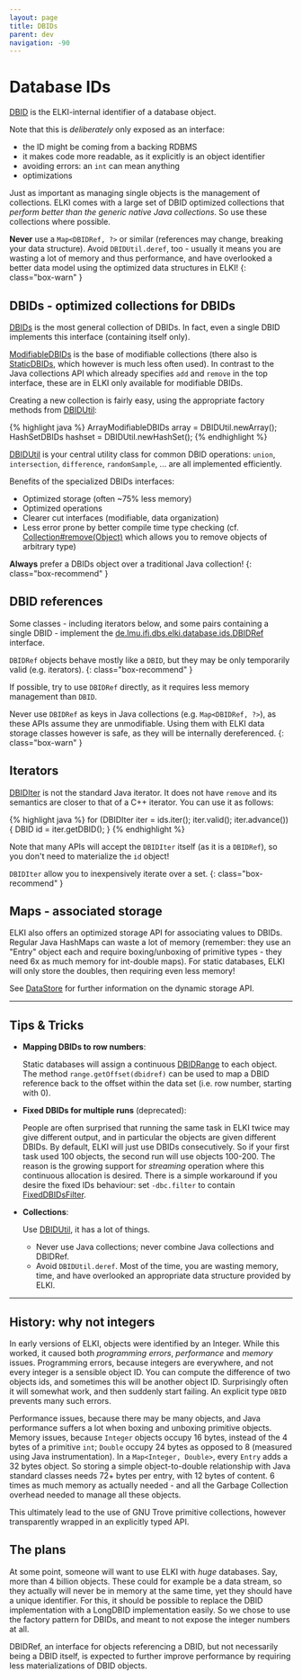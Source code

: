 ```yaml
---
layout: page
title: DBIDs
parent: dev
navigation: -90
---
```



Database IDs
============

[DBID](/releases/current/doc/de/lmu/ifi/dbs/elki/database/ids/DBID.html) is the ELKI-internal identifier of a database object.

Note that this is *deliberately* only exposed as an interface:

* the ID might be coming from a backing RDBMS
* it makes code more readable, as it explicitly is an object identifier
* avoiding errors: an `int` can mean anything
* optimizations

Just as important as managing single objects is the management of collections. ELKI comes with a large set of DBID optimized collections that *perform better than the generic native Java collections*. So use these collections where possible.

**Never** use a `Map<DBIDRef, ?>` or similar (references may change, breaking your data structure). Avoid `DBIDUtil.deref`, too - usually it means you are wasting a lot of memory and thus performance, and have overlooked a better data model using the optimized data structures in ELKI!
{: class="box-warn" }


DBIDs - optimized collections for DBIDs
---------------------------------------

[DBIDs](/releases/current/doc/de/lmu/ifi/dbs/elki/database/ids/DBIDs.html) is the most general collection of DBIDs. In fact, even a single DBID implements this interface (containing itself only).

[ModifiableDBIDs](/releases/current/doc/de/lmu/ifi/dbs/elki/database/ids/ModifiableDBIDs.html) is the base of modifiable collections (there also is [StaticDBIDs](/releases/current/doc/de/lmu/ifi/dbs/elki/database/ids/StaticDBIDs.html), which however is much less often used). In contrast to the Java collections API which already specifies `add` and `remove` in the top interface, these are in ELKI only available for modifiable DBIDs.

Creating a new collection is fairly easy, using the appropriate factory methods from [DBIDUtil](/releases/current/doc/de/lmu/ifi/dbs/elki/database/ids/DBIDUtil.html):

{% highlight java %}
ArrayModifiableDBIDs array = DBIDUtil.newArray();
HashSetDBIDs hashset = DBIDUtil.newHashSet();
{% endhighlight %}

[DBIDUtil](/releases/current/doc/de/lmu/ifi/dbs/elki/database/ids/DBIDUtil.html) is your central utility class for common DBID operations: `union`, `intersection`, `difference`, `randomSample`, ... are all implemented efficiently.

Benefits of the specialized DBIDs interfaces:

* Optimized storage (often ~75% less memory)
* Optimized operations
* Clearer cut interfaces (modifiable, data organization)
* Less error prone by better compile time type checking (cf. [Collection\#remove(Object)](https://docs.oracle.com/javase/8/docs/api/java/util/Collection.html#remove-java.lang.Object-) which allows you to remove objects of arbitrary type)

**Always** prefer a DBIDs object over a traditional Java collection!
{: class="box-recommend" }

DBID references
---------------

Some classes - including iterators below, and some pairs containing a single DBID - implement the [de.lmu.ifi.dbs.elki.database.ids.DBIDRef](/releases/current/doc/de/lmu/ifi/dbs/elki/database/ids/DBIDRef.html) interface.

`DBIDRef` objects behave mostly like a `DBID`, but they may be only temporarily valid (e.g. iterators).
{: class="box-recommend" }

If possible, try to use `DBIDRef` directly, as it requires less memory management than `DBID`.

Never use `DBIDRef` as keys in Java collections (e.g. `Map<DBIDRef, ?>`), as these APIs assume they are unmodifiable. Using them with ELKI data storage classes however is safe, as they will be internally dereferenced.
{: class="box-warn" }

Iterators
---------

[DBIDIter](/releases/current/doc/de/lmu/ifi/dbs/elki/database/ids/DBIDIter.html) is not the standard Java iterator. It does not have `remove` and its semantics are closer to that of a C++ iterator. You can use it as follows:

{% highlight java %}
for (DBIDIter iter = ids.iter(); iter.valid(); iter.advance()) {
  DBID id = iter.getDBID();
}
{% endhighlight %}

Note that many APIs will accept the `DBIDIter` itself (as it is a `DBIDRef`), so you don't need to materialize the `id` object!

`DBIDIter` allow you to inexpensively iterate over a set.
{: class="box-recommend" }

Maps - associated storage
-------------------------

ELKI also offers an optimized storage API for associating values to DBIDs. Regular Java HashMaps can waste a lot of memory (remember: they use an "Entry" object each and require boxing/unboxing of primitive types - they need 6x as much memory for int-double maps). For static databases, ELKI will only store the doubles, then requiring even less memory!

See [DataStore](/dev/data_store) for further information on the dynamic storage API.

------------------------------------------------------------------------

Tips & Tricks
-------------

- **Mapping DBIDs to row numbers**:

  Static databases will assign a continuous [DBIDRange](/releases/current/doc/de/lmu/ifi/dbs/elki/database/ids/DBIDRange.html) to each object. The method `range.getOffset(dbidref)` can be used to map a DBID reference back to the offset within the data set (i.e. row number, starting with 0).

- **Fixed DBIDs for multiple runs** (deprecated):

  People are often surprised that running the same task in ELKI twice may give different output, and in particular the objects are given different DBIDs. By default, ELKI will just use DBIDs consecutively. So if your first task used 100 objects, the second run will use objects 100-200. The reason is the growing support for *streaming* operation where this continuous allocation is desired. There is a simple workaround if you desire the fixed IDs behaviour: set `-dbc.filter` to contain [FixedDBIDsFilter](/releases/current/doc/de/lmu/ifi/dbs/elki/datasource/filter/FixedDBIDsFilter.html).

- **Collections**:

  Use [DBIDUtil](/releases/current/doc/de/lmu/ifi/dbs/elki/database/ids/DBIDUtil.html), it has a lot of things.

  - Never use Java collections; never combine Java collections and DBIDRef.
  - Avoid `DBIDUtil.deref`. Most of the time, you are wasting memory, time, and have overlooked an appropriate data structure provided by ELKI.

------------------------------------------------------------------------

History: why not integers
-------------------------

In early versions of ELKI, objects were identified by an Integer. While this worked, it caused both *programming errors*, *performance* and *memory* issues. Programming errors, because integers are everywhere, and not every integer is a sensible object ID. You can compute the difference of two objects ids, and sometimes this will be another object ID. Surprisingly often it will somewhat work, and then suddenly start failing. An explicit type `DBID` prevents many such errors.

Performance issues, because there may be many objects, and Java performance suffers a lot when boxing and unboxing primitive objects. Memory issues, because `Integer` objects occupy 16 bytes, instead of the 4 bytes of a primitive `int`; `Double` occupy 24 bytes as opposed to 8 (measured using Java instrumentation). In a `Map<Integer, Double>`, every `Entry` adds a 32 bytes object. So storing a simple object-to-double relationship with Java standard classes needs 72+ bytes per entry, with 12 bytes of content. 6 times as much memory as actually needed - and all the Garbage Collection overhead needed to manage all these objects.

This ultimately lead to the use of GNU Trove primitive collections, however transparently wrapped in an explicitly typed API.

The plans
---------

At some point, someone will want to use ELKI with *huge* databases. Say, more than 4 billion objects. These could for example be a data stream, so they actually will never be in memory at the same time, yet they should have a unique identifier. For this, it should be possible to replace the DBID implementation with a LongDBID implementation easily. So we chose to use the factory pattern for DBIDs, and meant to not expose the integer numbers at all.

DBIDRef, an interface for objects referencing a DBID, but not necessarily being a DBID itself, is expected to further improve performance by requiring less materializations of DBID objects.
